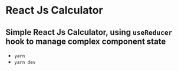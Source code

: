 # React Js Calculator

## Simple React Js Calculator, using `useReducer` hook to manage complex component state

- `yarn`
- `yarn dev`
